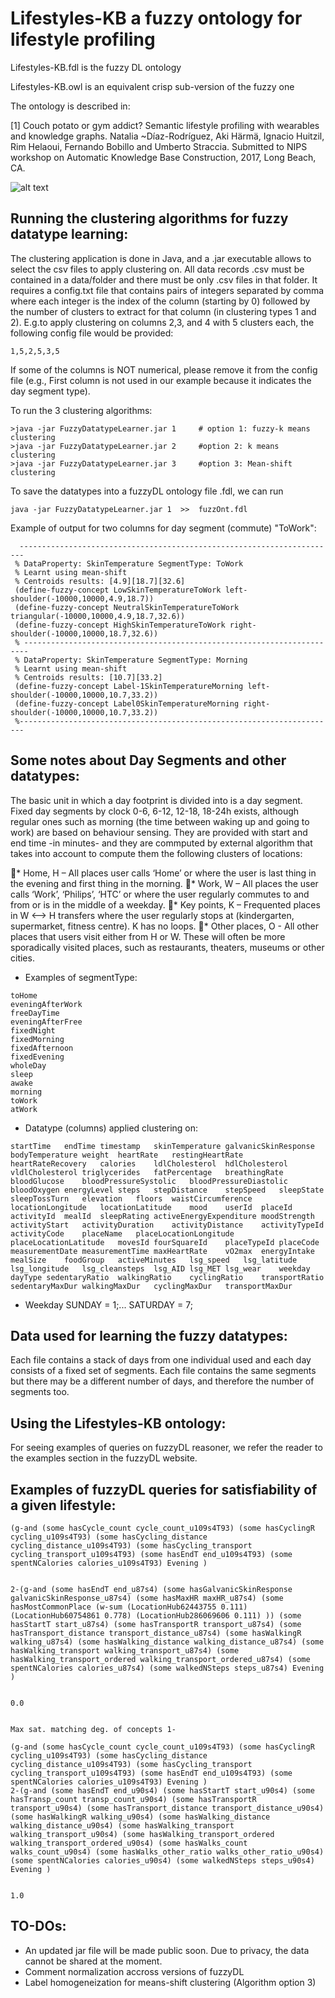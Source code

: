 # Lifestyles-KB a fuzzy ontology for lifestyle profiling

Lifestyles-KB.fdl  is the fuzzy DL ontology

Lifestyles-KB.owl is an equivalent crisp  sub-version of the fuzzy one

The ontology is described in:

[1] Couch potato or gym addict? Semantic lifestyle profiling with wearables and knowledge graphs. Natalia ~Díaz-Rodríguez, Aki Härmä, Ignacio Huitzil, Rim Helaoui, Fernando Bobillo and Umberto Straccia. Submitted to NIPS workshop on Automatic Knowledge Base Construction, 2017, Long Beach, CA.


![alt text](https://github.com/NataliaDiaz/Ontologies/blob/master/Lifestyles-KG/Lifestyles-KB-documentation.png)


## Running the clustering algorithms for fuzzy datatype learning:

The clustering application is done in Java, and a .jar executable allows to select the csv files to apply clustering on. All data records .csv must be contained in a data/folder and there must be only .csv files in that folder.
It requires a config.txt file that contains pairs of integers separated by comma where each integer is the index of the column (starting by 0) followed by the number of clusters to extract for that column (in clustering types 1 and 2).
E.g.to apply clustering on columns 2,3, and 4 with 5 clusters each, the following config file would be provided:

```
1,5,2,5,3,5
```
If some of the columns is NOT numerical, please remove it from the config file (e.g., First column is not used in our example because it indicates the day segment type).


To run the 3 clustering algorithms:

```
>java -jar FuzzyDatatypeLearner.jar 1     # option 1: fuzzy-k means clustering
>java -jar FuzzyDatatypeLearner.jar 2     #option 2: k means clustering
>java -jar FuzzyDatatypeLearner.jar 3     #option 3: Mean-shift clustering
```

To save the datatypes into a fuzzyDL ontology file .fdl, we can run

```
java -jar FuzzyDatatypeLearner.jar 1  >>  fuzzOnt.fdl
```

Example of output for two columns for day segment (commute) "ToWork":
```
  -----------------------------------------------------------------------
 % DataProperty: SkinTemperature SegmentType: ToWork
 % Learnt using mean-shift
 % Centroids results: [4.9][18.7][32.6]
 (define-fuzzy-concept LowSkinTemperatureToWork left-shoulder(-10000,10000,4.9,18.7))
 (define-fuzzy-concept NeutralSkinTemperatureToWork triangular(-10000,10000,4.9,18.7,32.6))
 (define-fuzzy-concept HighSkinTemperatureToWork right-shoulder(-10000,10000,18.7,32.6))
 % -----------------------------------------------------------------------
 % DataProperty: SkinTemperature SegmentType: Morning
 % Learnt using mean-shift
 % Centroids results: [10.7][33.2]
 (define-fuzzy-concept Label-1SkinTemperatureMorning left-shoulder(-10000,10000,10.7,33.2))
 (define-fuzzy-concept Label0SkinTemperatureMorning right-shoulder(-10000,10000,10.7,33.2))
 %-----------------------------------------------------------------------
```

## Some notes about Day Segments and other datatypes:  

The basic unit in which a day footprint is divided into is a day segment. Fixed day segments by clock
0-6, 6-12, 12-18, 18-24h exists, although regular ones such as morning (the time between waking up
and going to work) are based on behaviour sensing. They are provided with start and end time -in minutes- and they are commputed by external algorithm that takes into account to compute them the following clusters of locations:

* Home, H – All places user calls ‘Home’ or where the user is last thing in the evening and
first thing in the morning.
* Work, W – All places the user calls ‘Work’, ‘Philips’, ‘HTC’ or where the user regularly
commutes to and from or is in the middle of a weekday.
* Key points, K – Frequented places in W <–> H transfers where the user regularly stops at
(kindergarten, supermarket, fitness centre). K has no loops.
* Other places, O - All other places that users visit either from H or W. These will often be
more sporadically visited places, such as restaurants, theaters, museums or other cities.

* Examples of segmentType:
```
toHome
eveningAfterWork
freeDayTime
eveningAfterFree
fixedNight
fixedMorning
fixedAfternoon
fixedEvening
wholeDay
sleep
awake
morning
toWork
atWork
```

* Datatype (columns) applied clustering on:

```
startTime	endTime	timestamp	skinTemperature	galvanicSkinResponse	bodyTemperature	weight	heartRate	restingHeartRate	heartRateRecovery	calories	ldlCholesterol	hdlCholesterol	vldlCholesterol	triglycerides	fatPercentage	breathingRate	bloodGlucose	bloodPressureSystolic	bloodPressureDiastolic	bloodOxygen	energyLevel	steps	stepDistance	stepSpeed	sleepState	sleepTossTurn	elevation	floors	waistCircumference	locationLongitude	locationLatitude	mood	userId	placeId	activityId	mealId	sleepRating	activeEnergyExpenditure	moodStrength	activityStart	activityDuration	activityDistance	activityTypeId	activityCode	placeName	placeLocationLongitude	placeLocationLatitude	movesId	fourSquareId	placeTypeId	placeCode	measurementDate	measurementTime	maxHeartRate	vO2max	energyIntake	mealSize	foodGroup	activeMinutes	lsg_speed	lsg_latitude	lsg_longitude	lsg_cleansteps	lsg_AID	lsg_MET	lsg_wear	weekday	dayType	sedentaryRatio	walkingRatio	cyclingRatio	transportRatio	sedentaryMaxDur	walkingMaxDur	cyclingMaxDur	transportMaxDur
```

* Weekday SUNDAY = 1;... SATURDAY = 7;



## Data used for learning the fuzzy datatypes:

 Each file contains a stack of days from one individual used and each day consists of a fixed set of segments. Each file contains the same segments but there may be a different number of days, and therefore the number of segments too.


## Using the Lifestyles-KB ontology:

For seeing examples of queries on fuzzyDL reasoner, we refer the reader to the examples section in the fuzzyDL website.



## Examples of fuzzyDL queries for satisfiability of a given lifestyle:
```
(g-and (some hasCycle_count cycle_count_u109s4T93) (some hasCyclingR cycling_u109s4T93) (some hasCycling_distance cycling_distance_u109s4T93) (some hasCycling_transport cycling_transport_u109s4T93) (some hasEndT end_u109s4T93) (some spentNCalories calories_u109s4T93) Evening )


2-(g-and (some hasEndT end_u87s4) (some hasGalvanicSkinResponse galvanicSkinResponse_u87s4) (some hasMaxHR maxHR_u87s4) (some hasMostCommonPlace (w-sum (LocationHub62443755 0.111) (LocationHub60754861 0.778) (LocationHub286069606 0.111) )) (some hasStartT start_u87s4) (some hasTransportR transport_u87s4) (some hasTransport_distance transport_distance_u87s4) (some hasWalkingR walking_u87s4) (some hasWalking_distance walking_distance_u87s4) (some hasWalking_transport walking_transport_u87s4) (some hasWalking_transport_ordered walking_transport_ordered_u87s4) (some spentNCalories calories_u87s4) (some walkedNSteps steps_u87s4) Evening )


0.0


Max sat. matching deg. of concepts 1-

(g-and (some hasCycle_count cycle_count_u109s4T93) (some hasCyclingR cycling_u109s4T93) (some hasCycling_distance cycling_distance_u109s4T93) (some hasCycling_transport cycling_transport_u109s4T93) (some hasEndT end_u109s4T93) (some spentNCalories calories_u109s4T93) Evening )
2-(g-and (some hasEndT end_u90s4) (some hasStartT start_u90s4) (some hasTransp_count transp_count_u90s4) (some hasTransportR transport_u90s4) (some hasTransport_distance transport_distance_u90s4) (some hasWalkingR walking_u90s4) (some hasWalking_distance walking_distance_u90s4) (some hasWalking_transport walking_transport_u90s4) (some hasWalking_transport_ordered walking_transport_ordered_u90s4) (some hasWalks_count walks_count_u90s4) (some hasWalks_other_ratio walks_other_ratio_u90s4) (some spentNCalories calories_u90s4) (some walkedNSteps steps_u90s4) Evening )


1.0

```



## TO-DOs:

* An updated jar file will be made public soon. Due to privacy, the data cannot be shared at the moment.
* Comment normalization accross versions of fuzzyDL
* Label homogeneization for means-shift clustering (Algorithm option 3)
